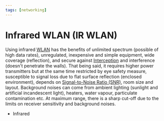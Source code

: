 ```yaml
---
tags: [networking]
---
```


# Infrared WLAN (IR WLAN)

Using infrared [WLAN](202302161710.md) has the benefits of unlimited spectrum
(possible of high data rates), unregulated, inexpensive and simple equipment,
wide coverage (reflection), and secure against [Interception](202209261916.md)
and interference (doesn't penetrate the walls). That being said, it requires
higher power transmitters but at the same time restricted by eye safety measure,
susceptible to signal loss due to flat surface reflection (enclosed
environment), depends on [Signal-to-Noise Ratio (SNR)](202210290953.md), room
size and layout. Background noises can come from ambient lighting (sunlight and
artificial incandescent light), heaters, water vapour, particulate contamination
etc. At maximum range, there is a sharp cut-off due to the limits on receiver
sensitivity and background noises.

- Infrared

